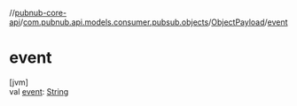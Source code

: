 //[pubnub-core-api](../../../index.md)/[com.pubnub.api.models.consumer.pubsub.objects](../index.md)/[ObjectPayload](index.md)/[event](event.md)

# event

[jvm]\
val [event](event.md): [String](https://kotlinlang.org/api/latest/jvm/stdlib/kotlin/-string/index.html)

